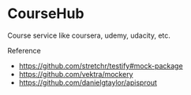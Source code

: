 # CourseHub

Course service like coursera, udemy, udacity, etc.

Reference
- https://github.com/stretchr/testify#mock-package
- https://github.com/vektra/mockery
- https://github.com/danielgtaylor/apisprout
